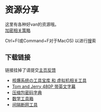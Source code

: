 # 资源分享
这里有各种好van的资源哦。<br>
[加密相关策略](https://kdxiaoyi.github.io/resource-share/sharing/boom-system#%E5%85%B3%E4%BA%8E%E5%8A%A0%E5%AF%86%E7%AD%96%E7%95%A5)

Ctrl+F(或Command+F对于MacOS) 以进行[搜](/search.html)索

## 下载链接
链接挂掉了请提交[主页反馈](//github.com/kdXiaoyi/kdxiaoyi.github.io/issues/new/choose)
* [核爆系统の工具宝库 和 虚拟机相关工具](./sharing/boom-system)
* [Tom and Jerry 480P 带英文字幕](/resource-share/sharing/tom-and-jerry)
* [压缩包密码字典](https://kdx233.github.io/Passwords/)
* [数学工具箱](/blogs/2022/5)
* [间隔断网工具](./sharing/stop-internet)
